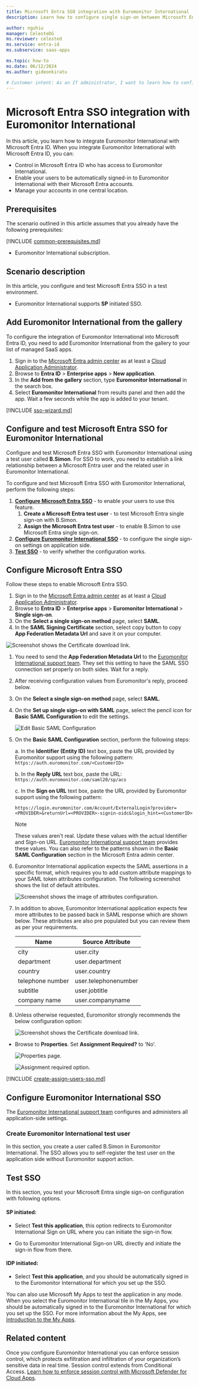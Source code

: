 ```yaml
---
title: Microsoft Entra SSO integration with Euromonitor International
description: Learn how to configure single sign-on between Microsoft Entra ID and Euromonitor International.

author: nguhiu
manager: CelesteDG
ms.reviewer: celested
ms.service: entra-id
ms.subservice: saas-apps

ms.topic: how-to
ms.date: 06/12/2024
ms.author: gideonkiratu

# Customer intent: As an IT administrator, I want to learn how to configure single sign-on between Microsoft Entra ID and Euromonitor International so that I can control who has access to Euromonitor International, enable automatic sign-in with Microsoft Entra accounts, and manage my accounts in one central location.
---
```


# Microsoft Entra SSO integration with Euromonitor International

In this article,  you learn how to integrate Euromonitor International with Microsoft Entra ID. When you integrate Euromonitor International with Microsoft Entra ID, you can:

* Control in Microsoft Entra ID who has access to Euromonitor International.
* Enable your users to be automatically signed-in to Euromonitor International with their Microsoft Entra accounts.
* Manage your accounts in one central location.

## Prerequisites

The scenario outlined in this article assumes that you already have the following prerequisites:

[!INCLUDE [common-prerequisites.md](~/identity/saas-apps/includes/common-prerequisites.md)]
* Euromonitor International subscription.

## Scenario description

In this article,  you configure and test Microsoft Entra SSO in a test environment.

* Euromonitor International supports **SP** initiated SSO.

## Add Euromonitor International from the gallery

To configure the integration of Euromonitor International into Microsoft Entra ID, you need to add Euromonitor International from the gallery to your list of managed SaaS apps.

1. Sign in to the [Microsoft Entra admin center](https://entra.microsoft.com) as at least a [Cloud Application Administrator](~/identity/role-based-access-control/permissions-reference.md#cloud-application-administrator).
1. Browse to **Entra ID** > **Enterprise apps** > **New application**.
1. In the **Add from the gallery** section, type **Euromonitor International** in the search box.
1. Select **Euromonitor International** from results panel and then add the app. Wait a few seconds while the app is added to your tenant.

 [!INCLUDE [sso-wizard.md](~/identity/saas-apps/includes/sso-wizard.md)]

<a name='configure-and-test-azure-ad-sso-for-euromonitor-international'></a>

## Configure and test Microsoft Entra SSO for Euromonitor International

Configure and test Microsoft Entra SSO with Euromonitor International using a test user called **B.Simon**. For SSO to work, you need to establish a link relationship between a Microsoft Entra user and the related user in Euromonitor International.

To configure and test Microsoft Entra SSO with Euromonitor International, perform the following steps:

1. **[Configure Microsoft Entra SSO](#configure-azure-ad-sso)** - to enable your users to use this feature.
    1. **Create a Microsoft Entra test user** - to test Microsoft Entra single sign-on with B.Simon.
    1. **Assign the Microsoft Entra test user** - to enable B.Simon to use Microsoft Entra single sign-on.
1. **[Configure Euromonitor International SSO](#configure-euromonitor-international-sso)** - to configure the single sign-on settings on application side.
1. **[Test SSO](#test-sso)** - to verify whether the configuration works.

<a name='configure-azure-ad-sso'></a>

## Configure Microsoft Entra SSO

Follow these steps to enable Microsoft Entra SSO.

1. Sign in to the [Microsoft Entra admin center](https://entra.microsoft.com) as at least a [Cloud Application Administrator](~/identity/role-based-access-control/permissions-reference.md#cloud-application-administrator).
1. Browse to **Entra ID** > **Enterprise apps** > **Euromonitor International** > **Single sign-on**.
1. On the **Select a single sign-on method** page, select **SAML**.
1. In the **SAML Signing Certificate** section, select copy button to copy **App Federation Metadata Url** and save it on your computer.

 ![Screenshot shows the Certificate download link.](common/copy-metadataurl.png "Certificate")

1. You need to send the **App Federation Metadata Url** to the [Euromonitor International support team](mailto:passport.support@euromonitor.com). They set this setting to have the SAML SSO connection set properly on both sides. Wait for a reply.
1. After receiving configuration values from Euromonitor's reply, proceed below.

1. On the **Select a single sign-on method** page, select **SAML**.
1. On the **Set up single sign-on with SAML** page, select the pencil icon for **Basic SAML Configuration** to edit the settings.

   ![Edit Basic SAML Configuration](common/edit-urls.png)

1. On the **Basic SAML Configuration** section, perform the following steps:

    a. In the **Identifier (Entity ID)** text box, paste the URL provided by Euromonitor support using the following pattern:
    `https://auth.euromonitor.com/<CustomerID>`

    b. In the **Reply URL** text box, paste the URL:
    `https://auth.euromonitor.com/saml20/sp/acs`

    c. In the **Sign on URL** text box, paste the URL provided by Euromonitor support using the following pattern:
    
    `https://login.euromonitor.com/Account/ExternalLogin?provider=<PROVIDER>&returnUrl=<PROVIDER>-signin-oidc&login_hint=<CustomerID>`

	> [!NOTE]
	> These values aren't real. Update these values with the actual Identifier and Sign-on URL. [Euromonitor International support team](mailto:passport.support@euromonitor.com) provides these values. You can also refer to the patterns shown in the **Basic SAML Configuration** section in the Microsoft Entra admin center.

1. Euromonitor International application expects the SAML assertions in a specific format, which requires you to add custom attribute mappings to your SAML token attributes configuration. The following screenshot shows the list of default attributes.

	![Screenshot shows the image of attributes configuration.](common/default-attributes.png "Image")

1. In addition to above, Euromonitor International application expects few more attributes to be passed back in SAML response which are shown below. These attributes are also pre populated but you can review them as per your requirements.

	| Name | Source Attribute|
	| ---------------| --------- |
	| city | user.city |
	| department | user.department |
	| country | user.country |
	| telephone number | user.telephonenumber |
	| subtitle | user.jobtitle |
	| company name | user.companyname |
	
1. Unless otherwise requested, Euromonitor strongly recommends the below configuration option:

	![Screenshot shows the Certificate download link.](common/copy-metadataurl.png "Certificate")
* Browse to **Properties**. Set **Assignment Required?** to 'No'.

	![Properties page.](common/properties.png "Image")

	![Assignment required option.](common/user-assignment-not-required.png "Image")

<a name='create-an-azure-ad-test-user'></a>

[!INCLUDE [create-assign-users-sso.md](~/identity/saas-apps/includes/create-assign-users-sso.md)]

## Configure Euromonitor International SSO

The [Euromonitor International support team](mailto:passport.support@euromonitor.com) configures and administers all application-side settings.

### Create Euromonitor International test user

In this section, you create a user called B.Simon in Euromonitor International. The SSO allows you to self-register the test user on the application side without Euromonitor support action.

## Test SSO 

In this section, you test your Microsoft Entra single sign-on configuration with following options. 

#### SP initiated:

* Select **Test this application**, this option redirects to Euromonitor International Sign on URL where you can initiate the sign-in flow.  

* Go to Euromonitor International Sign-on URL directly and initiate the sign-in flow from there.

#### IDP initiated:

* Select **Test this application**, and you should be automatically signed in to the Euromonitor International for which you set up the SSO. 

You can also use Microsoft My Apps to test the application in any mode. When you select the Euromonitor International tile in the My Apps, you should be automatically signed in to the Euromonitor International for which you set up the SSO. For more information about the My Apps, see [Introduction to the My Apps](https://support.microsoft.com/account-billing/sign-in-and-start-apps-from-the-my-apps-portal-2f3b1bae-0e5a-4a86-a33e-876fbd2a4510).

## Related content

Once you configure Euromonitor International you can enforce session control, which protects exfiltration and infiltration of your organization’s sensitive data in real time. Session control extends from Conditional Access. [Learn how to enforce session control with Microsoft Defender for Cloud Apps](/cloud-app-security/proxy-deployment-any-app).
